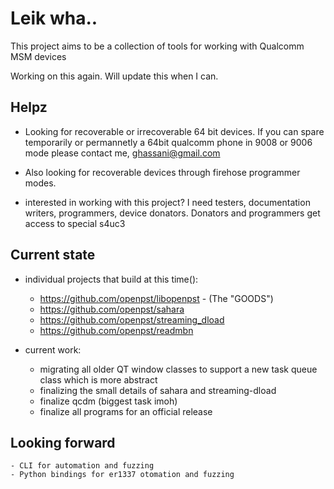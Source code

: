 # Leik wha..

This project aims to be a collection of tools for working with Qualcomm MSM devices

Working on this again. Will update this when I can.

## Helpz
- Looking for recoverable or irrecoverable 64 bit devices. If you can spare temporarily or permannetly a 64bit qualcomm phone in 9008 or 9006 mode please contact me, ghassani@gmail.com 

- Also looking for recoverable devices through firehose programmer modes.

- interested in working with this project? I need testers, documentation writers, programmers, device donators. Donators and programmers get access to special s4uc3

## Current state

- individual projects that build at this time(): 
	- https://github.com/openpst/libopenpst - (The "GOODS")
	- https://github.com/openpst/sahara
	- https://github.com/openpst/streaming_dload
    - https://github.com/openpst/readmbn 

- current work:
	
	- migrating all older QT window classes to support a new task queue class which is more abstract
	- finalizing the small details of sahara and streaming-dload
	- finalize qcdm (biggest task imoh)
	- finalize all programs for an official release

## Looking forward

	- CLI for automation and fuzzing
	- Python bindings for er1337 otomation and fuzzing
